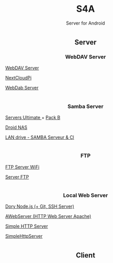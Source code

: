 <h1 align="center"> S4A </h1>

<p align="center"> Server for Android </p>

#

<h2 align="center"> Server </a>

<h3 align="center"> WebDAV Server </h3>

<p><a href="https://play.google.com/store/apps/details?id=com.theolivetree.webdavserver"> WebDAV Server </a></p>
<p><a href="https://github.com/DesktopECHO/nextcloudpi#instructions"> NextCloudPi </a></p>
<p><a href="https://play.google.com/store/apps/details?id=alsultan.davserver"> WebDab Server </a></p>

#

<h3 align="center"> Samba Server </h3>

<p><a href="https://play.google.com/store/apps/details?id=com.icecoldapps.serversultimate"> Servers Ultimate </a> + <a href="https://play.google.com/store/apps/details?id=com.icecoldapps.serversultimate.packb"> Pack B </a></p>
<p><a href="APK/Droid%20NAS.apk?raw=true"> Droid NAS </a></p>
<p><a href="https://play.google.com/store/apps/details?id=fr.webrox.landrive"> LAN drive - SAMBA Serveur & Cl </a></p>


#

<h3 align="center"> FTP </h3>

<p><a href="https://play.google.com/store/apps/details?id=com.medhaapps.wififtpserver"> FTP Server WiFi </a></p>
<p><a href="https://play.google.com/store/apps/details?id=com.theolivetree.ftpserver"> Server FTP </a></p>

#

<h3 align="center"> Local Web Server </h3>

<p><a href="https://play.google.com/store/apps/details?id=io.tempage.dorynode"> Dory Node.js (+ Git, SSH Server) </a></p>
<p><a href="https://play.google.com/store/apps/details?id=com.sylkat.apache"> AWebServer (HTTP Web Server Apache) </a></p>
<p><a href="https://play.google.com/store/apps/details?id=com.phlox.simpleserver"> Simple HTTP Server </a></p>
<p><a href="https://play.google.com/store/apps/details?id=jp.ubi.common.http.server"> SimpleHttpServer </a></p>

#

<h2 align="center"> Client </h2>
